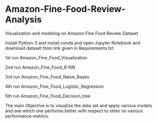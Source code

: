 # Amazon-Fine-Food-Review-Analysis
Visualization and modeling on Amazon Fine Food Review Dataset

Install Python-3 and install conda and open Jupyter Notebook and download dataset from link given in Requirements.txt.

1st run Amazon_Fine_Food_Visualization

2nd run Amazon_Fine_Food_K-NN

3rd run Amazon_Fine_Food_Naive_Bayes

4th run Amazon_Fine_Food_Logistic_Regression

5th run Amazon_Fine_Food_Decision_tree

The main Objective is to visualize the data set and apply various models and see which one performs better with respect to other on various performance metrics.

